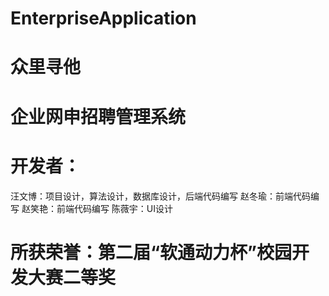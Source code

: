 # EnterpriseApplication
# 众里寻他
# 企业网申招聘管理系统
# 开发者：
  汪文博：项目设计，算法设计，数据库设计，后端代码编写
  赵冬瑜：前端代码编写
  赵笑艳：前端代码编写
  陈薇宇：UI设计
# 所获荣誉：第二届“软通动力杯”校园开发大赛二等奖
